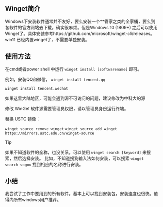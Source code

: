 ## Winget简介

Windows下安装软件通常并不友好，要么安装一个**管家之类的全家桶，要么到各软件的官方网站去下载，确实很麻烦。但是Windows 10 (1809+) 之后可以使用Winget了。具体安装参考https://github.com/microsoft/winget-cli/releases。win11 已经内置winget了，不需要单独安装。

## 使用方法

在cmd或者power shell 中运行 `winget install [softwarename]` 即可。

例如，安装QQ和微信，
`winget install tencent.qq`

`winget install tencent.wechat`

如果这里大陆地区，可能会遇到源不可访问的问题，建议修改为中科大的源

修改 WinGet 软件源需要管理员权限，请以管理员身份运行终端。

替换 USTC 镜像：

`winget source remove winget`
`winget source add winget https://mirrors.ustc.edu.cn/winget-source`


>[!TIP]
> 如果不知道软件的全称，也没关系，可以使用 `winget search [keyword]` 来搜索，然后选择安装。
> 比如，不知道搜狗输入法如何安装，可以搜索
> `winget search sogou`
> 找到相应的名称进行安装。

## 小结
我尝试了工作中要用到的所有软件，基本上可以找到安装包，安装速度也很快。值得向所有windows用户推荐。